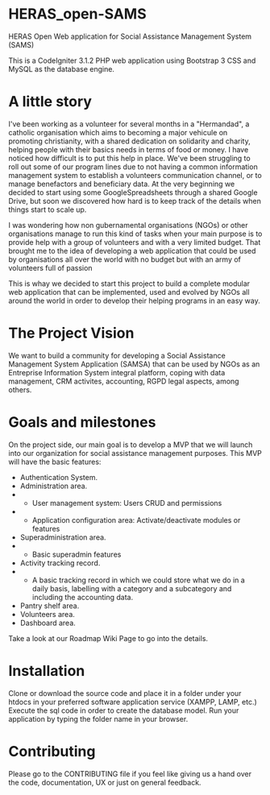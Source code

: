 # HERAS_open-SAMS
HERAS Open Web application for Social Assistance Management System (SAMS)

This is a CodeIgniter 3.1.2 PHP web application using Bootstrap 3 CSS and MySQL as the database engine. 

# A little story

I've been working as a volunteer for several months in a "Hermandad", a catholic organisation which aims to becoming a major vehicule on promoting christianity,  with a shared dedication on solidarity and charity, helping people with their basics needs in terms of food or money. I have noticed how difficult is to put this help in place. We've been struggling to roll out some of our program lines due to not having a common information management system to establish a volunteers communication channel, or to manage benefactors and beneficiary data. At the very beginning we decided to start using some GoogleSpreadsheets through a shared Google Drive, but soon we discovered how hard is to keep track of the details when things start to scale up. 

I was wondering how non gubernamental organisations (NGOs) or other organisations manage to run this kind of tasks when your main purpose is to provide help with a group of volunteers and with a very limited budget. That brought me to the idea of developing a web application that could be used by organisations all over the world with no budget but with an army of volunteers full of passion

This is whay we decided to start this project to build a complete modular web application that can be implemented, used and evolved by NGOs all around the world in order to develop their helping programs in an easy way. 

# The Project Vision
We want to build a community for developing a Social Assistance Management System Application (SAMSA) that can be used by NGOs as an Entreprise Information System integral platform, coping with data management, CRM activites, accounting, RGPD legal aspects, among others. 

# Goals and milestones
On the project side, our main goal is to develop a MVP that we will launch into our organization for social assistance management purposes. 
This MVP will have the basic features: 
* Authentication System. 
* Administration area. 
* * User management system: Users CRUD and permissions
* * Application configuration area: Activate/deactivate modules or features
* Superadministration area. 
* * Basic superadmin features
* Activity tracking record.
* * A basic tracking record in which we could store what we do in a daily basis,  labelling with a category and a subcategory and including the accounting data. 
* Pantry shelf area.
* Volunteers area.
* Dashboard area. 

Take a look at our Roadmap Wiki Page to go into the details. 

# Installation
Clone or download the source code and place it in a folder under your htdocs in your preferred software application service (XAMPP, LAMP, etc.)
Execute the sql code in order to create the database model. 
Run your application by typing the folder name in your browser. 

# Contributing
Please go to the CONTRIBUTING file if you feel like giving us a hand over the code, documentation, UX or just on general feedback. 
